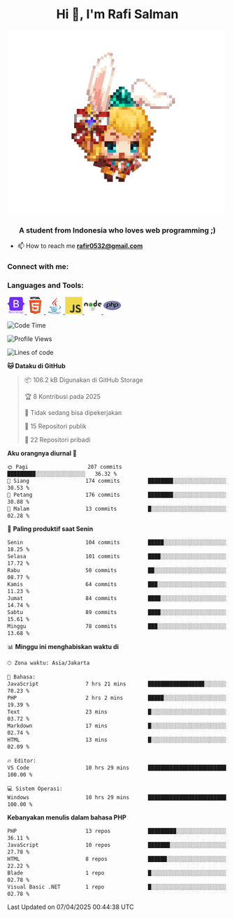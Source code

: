 <h1 align="center">Hi 👋, I'm Rafi Salman</h1>
<img src="img/lp.gif" /> 
<h3 align="center">A student from Indonesia who loves web programming ;)</h3>

- 📫 How to reach me **rafir0532@gmail.com**

<h3 align="left">Connect with me:</h3>
<p align="left">
</p>

<h3 align="left">Languages and Tools:</h3>
<p align="left"> <a href="https://getbootstrap.com" target="_blank" rel="noreferrer"> <img src="https://raw.githubusercontent.com/devicons/devicon/master/icons/bootstrap/bootstrap-plain-wordmark.svg" alt="bootstrap" width="40" height="40"/> </a> <a href="https://www.w3.org/html/" target="_blank" rel="noreferrer"> <img src="https://raw.githubusercontent.com/devicons/devicon/master/icons/html5/html5-original-wordmark.svg" alt="html5" width="40" height="40"/> </a> <a href="https://www.java.com" target="_blank" rel="noreferrer"> <img src="https://raw.githubusercontent.com/devicons/devicon/master/icons/java/java-original.svg" alt="java" width="40" height="40"/> </a> <a href="https://developer.mozilla.org/en-US/docs/Web/JavaScript" target="_blank" rel="noreferrer"> <img src="https://raw.githubusercontent.com/devicons/devicon/master/icons/javascript/javascript-original.svg" alt="javascript" width="40" height="40"/> </a> <a href="https://nodejs.org" target="_blank" rel="noreferrer"> <img src="https://raw.githubusercontent.com/devicons/devicon/master/icons/nodejs/nodejs-original-wordmark.svg" alt="nodejs" width="40" height="40"/> </a> <a href="https://www.php.net" target="_blank" rel="noreferrer"> <img src="https://raw.githubusercontent.com/devicons/devicon/master/icons/php/php-original.svg" alt="php" width="40" height="40"/> </a> </p>

<!--START_SECTION:waka-->
![Code Time](http://img.shields.io/badge/Code%20Time-367%20hrs%202%20mins-blue)

![Profile Views](http://img.shields.io/badge/Profil%20dilihat-1-blue)

![Lines of code](https://img.shields.io/badge/Sejak%20Hello%20World%20aku%20telah%20menulis-1.8%20million%20baris%20kode-blue)

**🐱 Dataku di GitHub** 

> 📦 106.2 kB Digunakan di GitHub Storage 
 > 
> 🏆 8 Kontribusi pada 2025
 > 
> 🚫 Tidak sedang bisa dipekerjakan
 > 
> 📜 15 Repositori publik 
 > 
> 🔑 22 Repositori pribadi 
 > 
**Aku orangnya diurnal 🐤** 

```text
🌞 Pagi                   207 commits         █████████░░░░░░░░░░░░░░░░   36.32 % 
🌆 Siang                  174 commits         ████████░░░░░░░░░░░░░░░░░   30.53 % 
🌃 Petang                 176 commits         ████████░░░░░░░░░░░░░░░░░   30.88 % 
🌙 Malam                  13 commits          █░░░░░░░░░░░░░░░░░░░░░░░░   02.28 % 
```
📅 **Paling produktif saat Senin** 

```text
Senin                    104 commits         █████░░░░░░░░░░░░░░░░░░░░   18.25 % 
Selasa                   101 commits         ████░░░░░░░░░░░░░░░░░░░░░   17.72 % 
Rabu                     50 commits          ██░░░░░░░░░░░░░░░░░░░░░░░   08.77 % 
Kamis                    64 commits          ███░░░░░░░░░░░░░░░░░░░░░░   11.23 % 
Jumat                    84 commits          ████░░░░░░░░░░░░░░░░░░░░░   14.74 % 
Sabtu                    89 commits          ████░░░░░░░░░░░░░░░░░░░░░   15.61 % 
Minggu                   78 commits          ███░░░░░░░░░░░░░░░░░░░░░░   13.68 % 
```


📊 **Minggu ini menghabiskan waktu di** 

```text
🕑︎ Zona waktu: Asia/Jakarta

💬 Bahasa: 
JavaScript               7 hrs 21 mins       ██████████████████░░░░░░░   70.23 % 
PHP                      2 hrs 2 mins        █████░░░░░░░░░░░░░░░░░░░░   19.39 % 
Text                     23 mins             █░░░░░░░░░░░░░░░░░░░░░░░░   03.72 % 
Markdown                 17 mins             █░░░░░░░░░░░░░░░░░░░░░░░░   02.74 % 
HTML                     13 mins             █░░░░░░░░░░░░░░░░░░░░░░░░   02.09 % 

🔥 Editor: 
VS Code                  10 hrs 29 mins      █████████████████████████   100.00 % 

💻 Sistem Operasi: 
Windows                  10 hrs 29 mins      █████████████████████████   100.00 % 
```

**Kebanyakan menulis dalam bahasa PHP** 

```text
PHP                      13 repos            █████████░░░░░░░░░░░░░░░░   36.11 % 
JavaScript               10 repos            ███████░░░░░░░░░░░░░░░░░░   27.78 % 
HTML                     8 repos             ██████░░░░░░░░░░░░░░░░░░░   22.22 % 
Blade                    1 repo              █░░░░░░░░░░░░░░░░░░░░░░░░   02.78 % 
Visual Basic .NET        1 repo              █░░░░░░░░░░░░░░░░░░░░░░░░   02.78 % 
```




 Last Updated on 07/04/2025 00:44:38 UTC
<!--END_SECTION:waka-->
